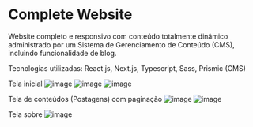 # Complete Website
Website completo e responsivo com conteúdo totalmente dinâmico administrado por um Sistema de Gerenciamento de Conteúdo (CMS), incluindo funcionalidade de blog.

Tecnologias utilizadas: React.js, Next.js, Typescript, Sass, Prismic (CMS)

Tela inicial
![image](https://github.com/alexrossoni/complete-website/assets/103969200/8e3fa0c2-0c74-4283-a2ff-c3bac048acf5)
![image](https://github.com/alexrossoni/complete-website/assets/103969200/b5d71bd1-ce35-4163-a028-427ad38f78c2)
![image](https://github.com/alexrossoni/complete-website/assets/103969200/9c36cbba-ffa6-4fd4-86ad-a05569d878a4)

Tela de conteúdos (Postagens) com paginação
![image](https://github.com/alexrossoni/complete-website/assets/103969200/d0b51507-7add-4b92-9e7a-351048f28272)
![image](https://github.com/alexrossoni/complete-website/assets/103969200/f7bace52-15d3-4eda-a61c-c6d889eec6ba)

Tela sobre
![image](https://github.com/alexrossoni/complete-website/assets/103969200/31f600de-4f98-40c2-8074-63b7b9b5b544)
